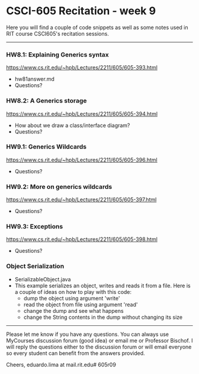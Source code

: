 # CSCI-605 Recitation - week 9

Here you will find a couple of code snippets as well
as some notes used in RIT course CSCI605's recitation
sessions.

---

### HW8.1: Explaining Generics syntax

https://www.cs.rit.edu/~hpb/Lectures/2211/605/605-393.html
- hw81answer.md
- Questions?

### HW8.2: A Generics storage
https://www.cs.rit.edu/~hpb/Lectures/2211/605/605-394.html
- How about we draw a class/interface diagram?
- Questions?

### HW9.1: Generics Wildcards 
https://www.cs.rit.edu/~hpb/Lectures/2211/605/605-396.html
- Questions?

### HW9.2:  More on generics wildcards
https://www.cs.rit.edu/~hpb/Lectures/2211/605/605-397.html
- Questions?

### HW9.3: Exceptions
https://www.cs.rit.edu/~hpb/Lectures/2211/605/605-398.html
- Questions?

### Object Serialization
- SerializableObject.java
- This example serializes an object, writes and reads it from a file. Here is
 a couple of ideas on how to play with this code:
     - dump the object using argument 'write'
     - read the object from file using argument 'read'
     - change the dump and see what happens
     - change the String contents in the dump without changing its size


---

Please let me know if you have any questions. You can
always use MyCourses discussion forum (good idea) or
email me or Professor Bischof. I will reply the questions
either to the discussion forum or will email everyone so
every student can benefit from the answers provided.

Cheers,
eduardo.lima at mail.rit.edu# 605r09

